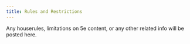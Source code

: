 ```yaml
---
title: Rules and Restrictions
---
```


<div class="todo">Any houserules, limitations on 5e content, or any other related info will be posted here.</div>